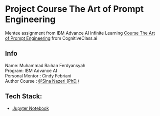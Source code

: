 # Project Course The Art of Prompt Engineering
Mentee assignment from IBM Advance AI Infinite Learning [Course The Art of Prompt Engineering](https://cognitiveclass.ai/courses/course-v1:IBMSkillsNetwork+GPXX0TGVEN+v1) from CognitiveClass.ai

## Info
Name: Muhammad Raihan Ferdyansyah\
Program: IBM Advance AI\
Personal Mentor : Cindy Febriani\
Author Course : [@Sina Nazeri (PhD.)](https://www.linkedin.com/in/sina-nazeri/)

## Tech Stack: 
- [Jupyter Notebook](https://jupyter.org/)
